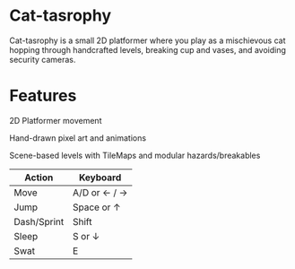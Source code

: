 # Cat-tasrophy

Cat-tasrophy is a small 2D platformer where you play as a mischievous cat hopping through handcrafted levels, breaking cup and vases, and avoiding security cameras.

# Features

2D Platformer movement 

Hand-drawn pixel art and animations

Scene-based levels with TileMaps and modular hazards/breakables


| Action      | Keyboard         | 
| ----------- | ---------------- |
| Move        | A/D or ← / →     |
| Jump        | Space or ↑       | 
| Dash/Sprint | Shift            |
| Sleep       | S or ↓           |
| Swat        | E                |


